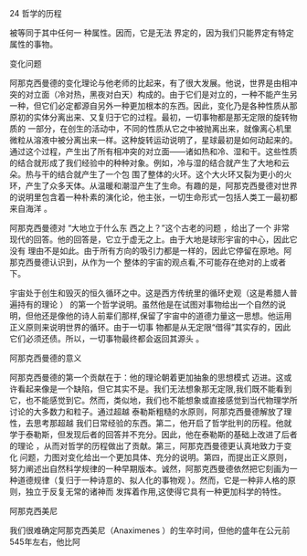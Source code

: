 24 哲学的历程

被等同于其中任何一 种属性。因而，它是无法 界定的，因为我们只能界定有特定属性的事物。

变化问题

阿那克西曼德的变化理论与他老师的比起来，有了很大发展。他说，世界是由相冲突的对立面（冷对热，黑夜对白天）构成的。由于它们是对立的，一种不能产生另一种，但它们必定都源自另外一种更加根本的东西。因此，变化乃是各种性质从那原初的实体分离出来、又复归于它的过程。最初，一切事物都是那无定限的旋转物质的 一部分，在创生的活动中，不同的性质从它之中被抛离出来，就像离心机里微粒从溶液中被分离出来一样。这种旋转运动说明了，星球最初是如何动起来的。通过这个过程，产生出了所有相冲突的对立面——诸如热和冷、湿和干。这些性质的结合就形成了我们经验中的种种对象。例如，冷与湿的结合就产生了大地和云朵。热与干的结合就产生了一个包 围了整体的火环。这个大火环又裂为更小的火环，产生了众多天体。从温暖和潮湿产生了生命。有趣的是，阿那克西曼德对世界的说明里包含着一种朴素的演化论，他主张，一切生命形式一包括人类工一最初都来自海洋 。

阿那克西曼德对 “大地立于什么东 西之上？”这个古老的问题 ，给出了一个 非常现代的回答。他的回答是，它立于虚无之上。由于大地是球形宇宙的中心，因此它没有 理由不是如此。由于所有方向的吸引力都是一样的，因此它停留在原地。阿那克西曼德认识到，从作为一个 整体的宇宙的观点看,不可能存在绝对的上或者下。

宇宙处于创生和毁灭的恒久循环之中。这是西方传统里的循环史观（这是希腊人普遍持有的理论 ） 的第一个哲学说明。虽然他是在试图对事物给出一个自然的说明，但他还是像他的诗人前辈们那样,保留了宇宙中的道德力量这一思想。他运用正义原则来说明世界的循环。由于一切事 物都是从无定限“借得”其实存的，因此它们必须还债。所以，一切事物最终都会返回其源头 。

阿那克西曼德的意义

阿那克西曼德的第一个贡献在于：他的理论朝着更加抽象的思想模式 迈进。这或许看起来像是一个缺陷，但它其实不是。我们无法想象那无定限,我们既不能看到它，也不能感觉到它。然而，类似地，我们也不能想象或直接感觉到当代物理学所讨论的大多数力和粒子。通过超越 泰勒斯粗糙的水原则，阿那克西曼德解放了理性，去思考那超越 我们日常经验的东西。第二，他开启了哲学批判的历程。他就学于泰勒斯，但发现后者的回答并不充分。因此，他在泰勒斯的基础上改进了后者的理论 ，从而对哲学的历程做出了贡献。第三，阿那克西曼德更认真地致力于变化 问题，力图对变化给出一个更加具体、充分的说明。第四，而提出正义原则，努力阐述出自然科学规律的一种早期版本。诚然，阿那克西曼德依然把它刻画为一种道德规律（复归于一种诗意的、拟人化的事物观 ）。然而，它是一种非人格的原则，独立于反复无常的诸神而 发挥着作用,这使得它具有一种更加科学的特性。

阿那克西美尼

我们很难确定阿那克西美尼（Anaximenes ）的生卒时间，但他的盛年在公元前 545年左右，他比阿